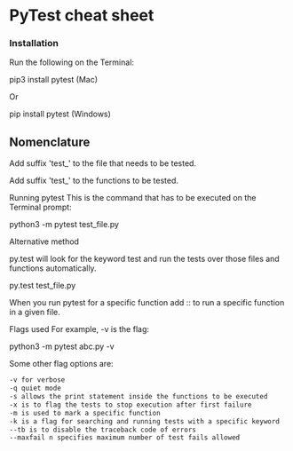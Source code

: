 # PyTest cheat sheet

### Installation
Run the following on the Terminal:

pip3 install pytest (Mac)

Or

pip install pytest (Windows)

## Nomenclature

Add suffix 'test_' to the file that needs to be tested.

Add suffix 'test_' to the functions to be tested.

Running pytest
This is the command that has to be executed on the Terminal prompt:

python3 -m pytest test_file.py

Alternative method

py.test will look for the keyword test and run the tests over those files and functions automatically.

py.test test_file.py

When you run pytest for a specific function add     ::    to run a specific function in a given file.

Flags used
For example, -v is the flag:

python3 -m pytest abc.py -v

Some other flag options are:
```bash
-v for verbose
-q quiet mode
-s allows the print statement inside the functions to be executed
-x is to flag the tests to stop execution after first failure
-m is used to mark a specific function
-k is a flag for searching and running tests with a specific keyword
--tb is to disable the traceback code of errors
--maxfail n specifies maximum number of test fails allowed
```
